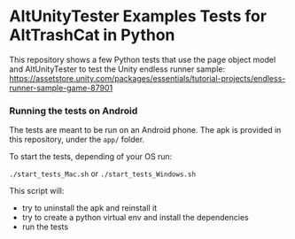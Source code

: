 # AltUnityTester Examples Tests for AltTrashCat in Python

This repository shows a few Python tests that use the page object model and AltUnityTester to test the Unity endless runner sample:
https://assetstore.unity.com/packages/essentials/tutorial-projects/endless-runner-sample-game-87901

### Running the tests on Android

The tests are meant to be run on an Android phone. The apk is provided in this repository, under the `app/` folder. 

To start the tests, depending of your OS run:

`./start_tests_Mac.sh`
or
`./start_tests_Windows.sh`


This script will:
- try to uninstall the apk and reinstall it
- try to create a python virtual env and install the dependencies
- run the tests

